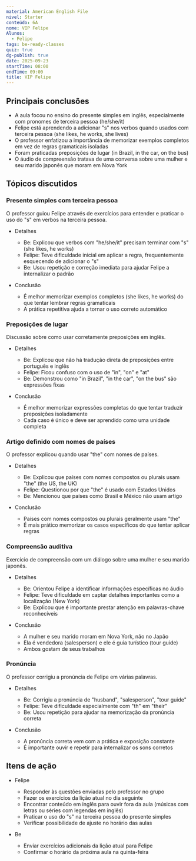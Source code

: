 ```yaml
---
material: American English File
nivel: Starter
conteúdo: 6A
nome: VIP Felipe
Alunos:
  - Felipe
tags: be-ready-classes
quiz: true
dg-publish: true
date: 2025-09-23
startTime: 08:00
endTime: 09:00
title: VIP Felipe
---
```

## Principais conclusões

- A aula focou no ensino do presente simples em inglês, especialmente com pronomes de terceira pessoa (he/she/it)
- Felipe está aprendendo a adicionar "s" nos verbos quando usados com terceira pessoa (she likes, he works, she lives)
- O professor enfatizou a importância de memorizar exemplos completos em vez de regras gramaticais isoladas
- Foram praticadas preposições de lugar (in Brazil, in the car, on the bus)
- O áudio de compreensão tratava de uma conversa sobre uma mulher e seu marido japonês que moram em Nova York

## Tópicos discutidos

### Presente simples com terceira pessoa

O professor guiou Felipe através de exercícios para entender e praticar o uso do "s" em verbos na terceira pessoa.

- Detalhes
    
    - Be: Explicou que verbos com "he/she/it" precisam terminar com "s" (she likes, he works)
    - Felipe: Teve dificuldade inicial em aplicar a regra, frequentemente esquecendo de adicionar o "s"
    - Be: Usou repetição e correção imediata para ajudar Felipe a internalizar o padrão
- Conclusão
    
    - É melhor memorizar exemplos completos (she likes, he works) do que tentar lembrar regras gramaticais
    - A prática repetitiva ajuda a tornar o uso correto automático

### Preposições de lugar

Discussão sobre como usar corretamente preposições em inglês.

- Detalhes
    
    - Be: Explicou que não há tradução direta de preposições entre português e inglês
    - Felipe: Ficou confuso com o uso de "in", "on" e "at"
    - Be: Demonstrou como "in Brazil", "in the car", "on the bus" são expressões fixas
- Conclusão
    
    - É melhor memorizar expressões completas do que tentar traduzir preposições isoladamente
    - Cada caso é único e deve ser aprendido como uma unidade completa

### Artigo definido com nomes de países

O professor explicou quando usar "the" com nomes de países.

- Detalhes
    
    - Be: Explicou que países com nomes compostos ou plurais usam "the" (the US, the UK)
    - Felipe: Questionou por que "the" é usado com Estados Unidos
    - Be: Mencionou que países como Brasil e México não usam artigo
- Conclusão
    
    - Países com nomes compostos ou plurais geralmente usam "the"
    - É mais prático memorizar os casos específicos do que tentar aplicar regras

### Compreensão auditiva

Exercício de compreensão com um diálogo sobre uma mulher e seu marido japonês.

- Detalhes
    
    - Be: Orientou Felipe a identificar informações específicas no áudio
    - Felipe: Teve dificuldade em captar detalhes importantes como a localização (New York)
    - Be: Explicou que é importante prestar atenção em palavras-chave reconhecíveis
- Conclusão
    
    - A mulher e seu marido moram em Nova York, não no Japão
    - Ela é vendedora (salesperson) e ele é guia turístico (tour guide)
    - Ambos gostam de seus trabalhos

### Pronúncia

O professor corrigiu a pronúncia de Felipe em várias palavras.

- Detalhes
    
    - Be: Corrigiu a pronúncia de "husband", "salesperson", "tour guide"
    - Felipe: Teve dificuldade especialmente com "th" em "their"
    - Be: Usou repetição para ajudar na memorização da pronúncia correta
- Conclusão
    
    - A pronúncia correta vem com a prática e exposição constante
    - É importante ouvir e repetir para internalizar os sons corretos

## Itens de ação

- Felipe
    
    - Responder às questões enviadas pelo professor no grupo
    - Fazer os exercícios da lição atual no dia seguinte
    - Encontrar conteúdo em inglês para ouvir fora da aula (músicas com letras ou séries com legendas em inglês)
    - Praticar o uso do "s" na terceira pessoa do presente simples
    - Verificar possibilidade de ajuste no horário das aulas
- Be
    
    - Enviar exercícios adicionais da lição atual para Felipe
    - Confirmar o horário da próxima aula na quinta-feira